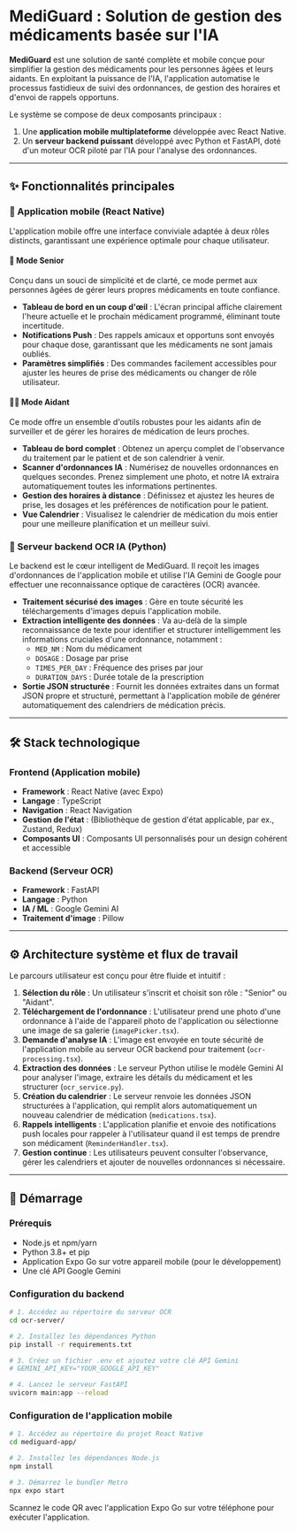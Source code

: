 # MediGuard : Solution de gestion des médicaments basée sur l'IA

**MediGuard** est une solution de santé complète et mobile conçue pour simplifier la gestion des médicaments pour les personnes âgées et leurs aidants. En exploitant la puissance de l'IA, l'application automatise le processus fastidieux de suivi des ordonnances, de gestion des horaires et d'envoi de rappels opportuns.

Le système se compose de deux composants principaux :

1.  Une **application mobile multiplateforme** développée avec React Native.
2.  Un **serveur backend puissant** développé avec Python et FastAPI, doté d'un moteur OCR piloté par l'IA pour l'analyse des ordonnances.

-----

## ✨ Fonctionnalités principales

### 📱 Application mobile (React Native)

L'application mobile offre une interface conviviale adaptée à deux rôles distincts, garantissant une expérience optimale pour chaque utilisateur.

#### 👴 **Mode Senior**

Conçu dans un souci de simplicité et de clarté, ce mode permet aux personnes âgées de gérer leurs propres médicaments en toute confiance.

  * **Tableau de bord en un coup d'œil** : L'écran principal affiche clairement l'heure actuelle et le prochain médicament programmé, éliminant toute incertitude.
  * **Notifications Push** : Des rappels amicaux et opportuns sont envoyés pour chaque dose, garantissant que les médicaments ne sont jamais oubliés.
  * **Paramètres simplifiés** : Des commandes facilement accessibles pour ajuster les heures de prise des médicaments ou changer de rôle utilisateur.

#### 👩‍⚕️ **Mode Aidant**

Ce mode offre un ensemble d'outils robustes pour les aidants afin de surveiller et de gérer les horaires de médication de leurs proches.

  * **Tableau de bord complet** : Obtenez un aperçu complet de l'observance du traitement par le patient et de son calendrier à venir.
  * **Scanner d'ordonnances IA** : Numérisez de nouvelles ordonnances en quelques secondes. Prenez simplement une photo, et notre IA extraira automatiquement toutes les informations pertinentes.
  * **Gestion des horaires à distance** : Définissez et ajustez les heures de prise, les dosages et les préférences de notification pour le patient.
  * **Vue Calendrier** : Visualisez le calendrier de médication du mois entier pour une meilleure planification et un meilleur suivi.

### 🤖 Serveur backend OCR IA (Python)

Le backend est le cœur intelligent de MediGuard. Il reçoit les images d'ordonnances de l'application mobile et utilise l'IA Gemini de Google pour effectuer une reconnaissance optique de caractères (OCR) avancée.

  * **Traitement sécurisé des images** : Gère en toute sécurité les téléchargements d'images depuis l'application mobile.
  * **Extraction intelligente des données** : Va au-delà de la simple reconnaissance de texte pour identifier et structurer intelligemment les informations cruciales d'une ordonnance, notamment :
      * `MED_NM` : Nom du médicament
      * `DOSAGE` : Dosage par prise
      * `TIMES_PER_DAY` : Fréquence des prises par jour
      * `DURATION_DAYS` : Durée totale de la prescription
  * **Sortie JSON structurée** : Fournit les données extraites dans un format JSON propre et structuré, permettant à l'application mobile de générer automatiquement des calendriers de médication précis.

-----

## 🛠️ Stack technologique

### **Frontend (Application mobile)**

  * **Framework** : React Native (avec Expo)
  * **Langage** : TypeScript
  * **Navigation** : React Navigation
  * **Gestion de l'état** : (Bibliothèque de gestion d'état applicable, par ex., Zustand, Redux)
  * **Composants UI** : Composants UI personnalisés pour un design cohérent et accessible

### **Backend (Serveur OCR)**

  * **Framework** : FastAPI
  * **Langage** : Python
  * **IA / ML** : Google Gemini AI
  * **Traitement d'image** : Pillow

-----

## ⚙️ Architecture système et flux de travail

Le parcours utilisateur est conçu pour être fluide et intuitif :

1.  **Sélection du rôle** : Un utilisateur s'inscrit et choisit son rôle : "Senior" ou "Aidant".
2.  **Téléchargement de l'ordonnance** : L'utilisateur prend une photo d'une ordonnance à l'aide de l'appareil photo de l'application ou sélectionne une image de sa galerie (`imagePicker.tsx`).
3.  **Demande d'analyse IA** : L'image est envoyée en toute sécurité de l'application mobile au serveur OCR backend pour traitement (`ocr-processing.tsx`).
4.  **Extraction des données** : Le serveur Python utilise le modèle Gemini AI pour analyser l'image, extraire les détails du médicament et les structurer (`ocr_service.py`).
5.  **Création du calendrier** : Le serveur renvoie les données JSON structurées à l'application, qui remplit alors automatiquement un nouveau calendrier de médication (`medications.tsx`).
6.  **Rappels intelligents** : L'application planifie et envoie des notifications push locales pour rappeler à l'utilisateur quand il est temps de prendre son médicament (`ReminderHandler.tsx`).
7.  **Gestion continue** : Les utilisateurs peuvent consulter l'observance, gérer les calendriers et ajouter de nouvelles ordonnances si nécessaire.

-----

## 🚀 Démarrage

### Prérequis

  * Node.js et npm/yarn
  * Python 3.8+ et pip
  * Application Expo Go sur votre appareil mobile (pour le développement)
  * Une clé API Google Gemini

### Configuration du backend

```bash
# 1. Accédez au répertoire du serveur OCR
cd ocr-server/

# 2. Installez les dépendances Python
pip install -r requirements.txt

# 3. Créez un fichier .env et ajoutez votre clé API Gemini
# GEMINI_API_KEY="YOUR_GOOGLE_API_KEY"

# 4. Lancez le serveur FastAPI
uvicorn main:app --reload
```

### Configuration de l'application mobile

```bash
# 1. Accédez au répertoire du projet React Native
cd mediguard-app/

# 2. Installez les dépendances Node.js
npm install

# 3. Démarrez le bundler Metro
npx expo start
```

Scannez le code QR avec l'application Expo Go sur votre téléphone pour exécuter l'application.
